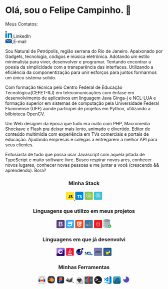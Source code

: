 # Olá, sou o Felipe Campinho. 👋

Meus Contatos:
<br/>
<p align="left">
  <a href="https://www.linkedin.com/in/felipecampinho/">
    <img alt="LinkedIn" width="22px" src="/assets/linkedin.svg" />
  </a>
    LinkedIn
<br/>
  <a href="mailto:felipe.campinho@hotmail.com">
    <img alt="Email" width="22px" src="/assets/email.png" /> 
  </a>
    E-mail
<p>
 Sou Natural de Petrópolis, região serrana do Rio de Janeiro. Apaixonado por Gadgets, tecnologia, códigos e música eletrônica. Adotando um estilo minimalista para viver, desenvolver e programar. Tentando encontrar a poesia da simplicidade com a transparência das interfaces. Utilizando a eficiência da componentização para unir esforços para juntos formarmos um único sistema solido.

Com formação técnica pelo Centro Federal de Educação Tecnológica(CEFET-RJ) em telecomunicações com ênfase em desenvolvimento de aplicativos em linguagem Java Ginga-j e NCL-LUA e formação superior em sistemas de computação pela Universidade Federal Fluminense (UFF) aonde participei de projetos em Python, utilizando a bilbioteca OpenCV.

Um Web designer da época que tudo era mato com PHP, Macromedia Shockave e Flash pra deixar mais lento, animado e divertido. Editor de conteúdo multimídia com experiência em TVs comerciais e portais de educação. Ajudando empresas e colegas a entregarem a melhor API para seus clientes.

Entusiasta de tudo que possa usar Javascript com aquela pitada de TypeScript e muito software livre.
Busco respirar novos ares, conhecer novos lugares, conhecer novas pessoas e me juntar a você (crescendo && aprendendo). Bora?
</p>

<h3 align="center" >Minha Stack</h3>
<p align="center">
  <a href="https://developer.mozilla.org/pt-BR/docs/Aprender/JavaScript">
    <img alt="JavaScript" width="26px" src="/assets/stack/javascript.svg" />
  </a>
  <img alt="TypeScript" width="26px" src="/assets/stack/typescript.svg" />
  <img alt="Node.js" width="26px" src="/assets/stack/node.svg" />
  <img alt="React" width="26px" src="/assets/stack/reactjs.svg" />
</p>

<h3 align="center" >Linguagens que utilizo em meus projetos</h3>
<p align="center">
  <img alt="bootstrap" width="26px" src="/assets/support/bootstrap.svg" />
  <img alt="css3" width="26px" src="assets/support/css3.svg" />
  <img alt="html5" width="26px" src="assets/support/html5.svg" />
  <img alt="mysql" width="26px" src="assets/support/mysql.svg" />
  <img alt="oracle" width="26px" src="assets/support/oracle.svg" />
  <img alt="sql-developer" width="26px" src="assets/support/sql-developer.png" />
</p>

<h3 align="center" >Linguagens em que já desenvolvi</h3>
<p align="center">
  <img alt="sql-developer" width="26px" src="assets/used/c-sharp.svg" />
  <img alt="java" width="26px" src="assets/used/java.png" />
  <img alt="lua" width="26px" src="assets/used/lua.png" />
  <img alt="ncl" width="26px" src="assets/used/ncl.png" />
  <img alt="php" width="26px" src="assets/used/php.svg" />
  <img alt="python" width="26px" src="assets/used/python.svg" />
</p>

<h3 align="center" >Minhas Ferramentas </h3>
<p align="center">
  <img alt="audacity" width="26px" src="assets/tools/audacity.png" />
  <img alt="blender" width="26px" src="assets/tools/blender.png" />
  <img alt="figma" width="26px" src="assets/tools/figma.png" />
  <img alt="gimp" width="26px" src="assets/tools/gimp.png" />
  <img alt="inkscape" width="26px" src="assets/tools/inkscape.png" />
  <img alt="kdnlive" width="26px" src="assets/tools/kdnlive.png" />
  <img alt="terminal" width="26px" src="assets/tools/terminal.png" />
  <img alt="visual-studio-code" width="26px" src="assets/tools/visual-studio-code.png" />
  <img alt="wireshark-icon" width="26px" src="assets/tools/wireshark-icon.png" />
  <img alt="insomnia" width="26px" src="assets/support/insomnia.png" />
</p>








